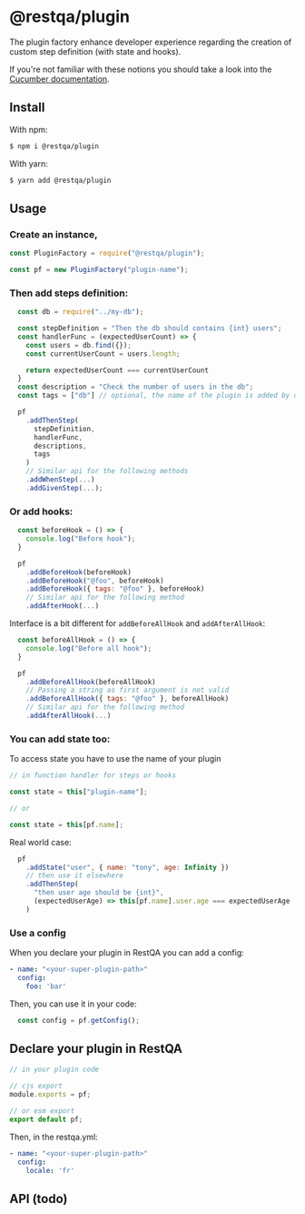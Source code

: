 # @restqa/plugin

The plugin factory enhance developer experience regarding the creation of custom step definition (with state and hooks).

If you're not familiar with these notions you should take a look into the [Cucumber documentation](https://cucumber.io/docs/cucumber/step-definitions/).

## Install

With npm:

```bash
$ npm i @restqa/plugin
```

With yarn:

```bash
$ yarn add @restqa/plugin
```

## Usage

### Create an instance,

```js
const PluginFactory = require("@restqa/plugin");

const pf = new PluginFactory("plugin-name");
```

### Then add steps definition:

```js
  const db = require("../my-db");

  const stepDefinition = "Then the db should contains {int} users";
  const handlerFunc = (expectedUserCount) => {
    const users = db.find({});
    const currentUserCount = users.length;

    return expectedUserCount === currentUserCount
  }
  const description = "Check the number of users in the db";
  const tags = ["db"] // optional, the name of the plugin is added by default

  pf
    .addThenStep(
      stepDefinition,
      handlerFunc,
      descriptions,
      tags
    )
    // Similar api for the following methods
    .addWhenStep(...)
    .addGivenStep(...);

```

### Or add hooks:

```js
  const beforeHook = () => {
    console.log("Before hook");
  }

  pf
    .addBeforeHook(beforeHook)
    .addBeforeHook("@foo", beforeHook)
    .addBeforeHook({ tags: "@foo" }, beforeHook)
    // Similar api for the following method
    .addAfterHook(...)
```

Interface is a bit different for `addBeforeAllHook` and `addAfterAllHook`:

```js
  const beforeAllHook = () => {
    console.log("Before all hook");
  }

  pf
    .addBeforeAllHook(beforeAllHook)
    // Passing a string as first argument is not valid
    .addBeforeAllHook({ tags: "@foo" }, beforeAllHook)
    // Similar api for the following method
    .addAfterAllHook(...)
```

### You can add state too:

To access state you have to use the name of your plugin
```js
// in function handler for steps or hooks

const state = this["plugin-name"];

// or

const state = this[pf.name];
```

Real world case:
```js
  pf
    .addState("user", { name: "tony", age: Infinity })
    // then use it elsewhere
    .addThenStep(
      "then user age should be {int}",
      (expectedUserAge) => this[pf.name].user.age === expectedUserAge
    )
```

### Use a config

When you declare your plugin in RestQA you can add a config: 

```yml
- name: "<your-super-plugin-path>"
  config:
    foo: 'bar'
```
Then, you can use it in your code:

```js
  const config = pf.getConfig();
```

## Declare your plugin in RestQA

```js
// in your plugin code

// cjs export
module.exports = pf;

// or esm export
export default pf;
```

Then, in the restqa.yml:

```yml
- name: "<your-super-plugin-path>"
  config:
    locale: 'fr'
```

## API (todo)